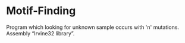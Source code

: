 # Motif-Finding
Program which looking for unknown sample occurs with 'n' mutations.
Assembly “Irvine32 library”.
